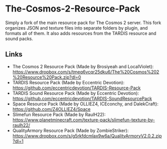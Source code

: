 # The-Cosmos-2-Resource-Pack
Simply a fork of the main resource pack for The Cosmos 2 server. This fork organizes JSON and texture files into separate folders by plugin, and formats all of them. It also adds resources from the TARDIS resource and sound packs.

## Links
- The Cosmos 2 Resource Pack (Made by Brosiyeah and LocalViolet): https://www.dropbox.com/s/tmeq6vcqr25dku6/The%20Cosmos%202%20Resource%20Pack.zip?dl=0
- TARDIS Resource Pack (Made by Eccentric Devotion): https://github.com/eccentricdevotion/TARDIS-Resource-Pack
- TARDIS Sound Resource Pack (Made by Eccentric Devotion): https://github.com/eccentricdevotion/TARDIS-SoundResourcePack
- Space Resource Pack (Made by OLLIEZ4, ICEconchy, and DalekCraft): https://github.com/Z4OLLIEZ4/Space
- Slimefun Resource Pack (Made by RaulH22): https://www.planetminecraft.com/texture-pack/slimefun-texture-by-raulh22/
- QualityArmory Resource Pack (Made by ZombieStriker): https://www.dropbox.com/s/g5rkfdcmlax9w6a/QualityArmoryV2.0.2.zip?dl=1
